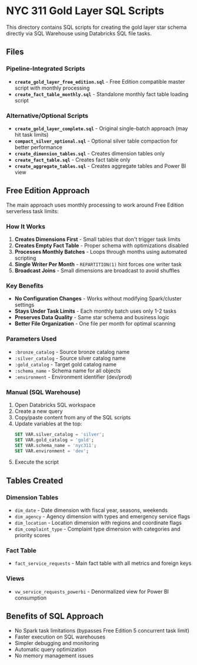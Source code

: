 # NYC 311 Gold Layer SQL Scripts

This directory contains SQL scripts for creating the gold layer star schema directly via SQL Warehouse using Databricks SQL file tasks.

## Files

### Pipeline-Integrated Scripts
- **`create_gold_layer_free_edition.sql`** - Free Edition compatible master script with monthly processing
- **`create_fact_table_monthly.sql`** - Standalone monthly fact table loading script

### Alternative/Optional Scripts  
- **`create_gold_layer_complete.sql`** - Original single-batch approach (may hit task limits)
- **`compact_silver_optional.sql`** - Optional silver table compaction for better performance
- **`create_dimension_tables.sql`** - Creates dimension tables only
- **`create_fact_table.sql`** - Creates fact table only  
- **`create_aggregate_tables.sql`** - Creates aggregate tables and Power BI view

## Free Edition Approach

The main approach uses monthly processing to work around Free Edition serverless task limits:

### How It Works
1. **Creates Dimensions First** - Small tables that don't trigger task limits
2. **Creates Empty Fact Table** - Proper schema with optimizations disabled  
3. **Processes Monthly Batches** - Loops through months using automated scripting
4. **Single Writer Per Month** - `REPARTITION(1)` hint forces one writer task
5. **Broadcast Joins** - Small dimensions are broadcast to avoid shuffles

### Key Benefits
- **No Configuration Changes** - Works without modifying Spark/cluster settings
- **Stays Under Task Limits** - Each monthly batch uses only 1-2 tasks
- **Preserves Data Quality** - Same star schema and business logic
- **Better File Organization** - One file per month for optimal scanning

### Parameters Used
- `:bronze_catalog` - Source bronze catalog name
- `:silver_catalog` - Source silver catalog name  
- `:gold_catalog` - Target gold catalog name
- `:schema_name` - Schema name for all objects
- `:environment` - Environment identifier (dev/prod)

### Manual (SQL Warehouse)
1. Open Databricks SQL workspace
2. Create a new query
3. Copy/paste content from any of the SQL scripts
4. Update variables at the top:
   ```sql
   SET VAR.silver_catalog = 'silver';
   SET VAR.gold_catalog = 'gold';
   SET VAR.schema_name = 'nyc311';
   SET VAR.environment = 'dev';
   ```
5. Execute the script

## Tables Created

### Dimension Tables
- `dim_date` - Date dimension with fiscal year, seasons, weekends
- `dim_agency` - Agency dimension with types and emergency service flags
- `dim_location` - Location dimension with regions and coordinate flags
- `dim_complaint_type` - Complaint type dimension with categories and priority scores

### Fact Table
- `fact_service_requests` - Main fact table with all metrics and foreign keys

### Views
- `vw_service_requests_powerbi` - Denormalized view for Power BI consumption

## Benefits of SQL Approach
- No Spark task limitations (bypasses Free Edition 5 concurrent task limit)
- Faster execution on SQL warehouses
- Simpler debugging and monitoring
- Automatic query optimization
- No memory management issues
